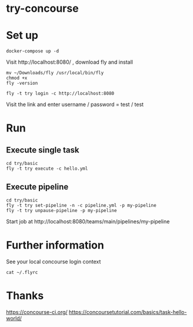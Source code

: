 # try-concourse

# Set up

    docker-compose up -d
    
Visit http://localhost:8080/ , download fly and install
    
    mv ~/Downloads/fly /usr/local/bin/fly
    chmod +x
    fly -version
    
    fly -t try login -c http://localhost:8080

Visit the link and enter username / password = test / test

# Run

## Execute single task

    cd try/basic
    fly -t try execute -c hello.yml     

## Execute pipeline

    cd try/basic
    fly -t try set-pipeline -n -c pipeline.yml -p my-pipeline
    fly -t try unpause-pipeline -p my-pipeline

Start job at http://localhost:8080/teams/main/pipelines/my-pipeline
       
# Further information

See your local concourse login context

    cat ~/.flyrc    

# Thanks

https://concourse-ci.org/
https://concoursetutorial.com/basics/task-hello-world/